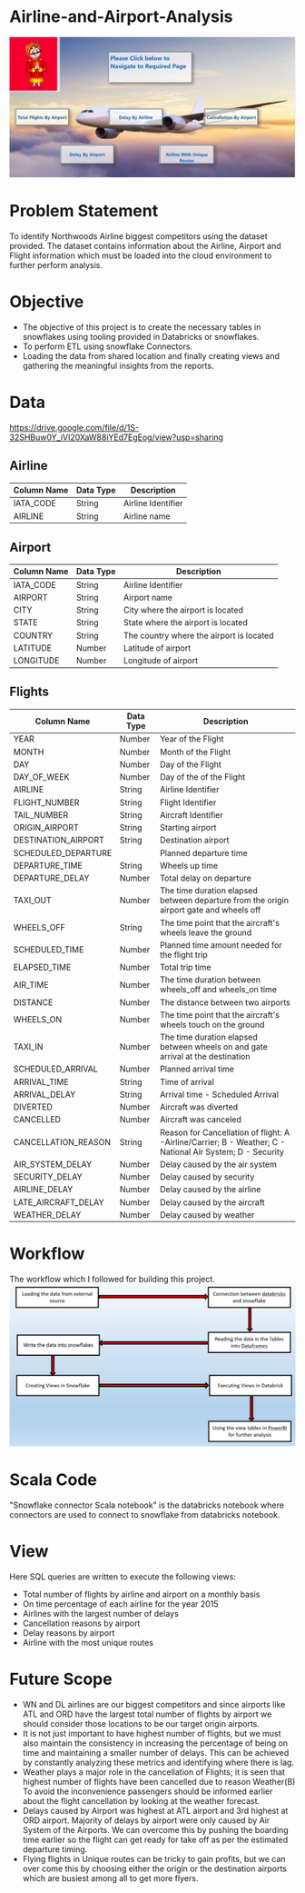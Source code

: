 # Airline-and-Airport-Analysis

![alt text](/sample_images/bg1.JPG)

# Problem Statement
To identify Northwoods Airline biggest competitors using the dataset provided. The dataset contains information about the Airline, Airport and Flight information which must be loaded into the cloud environment to further perform analysis.

# Objective
* The objective of this project is to create the necessary tables in snowflakes using tooling provided in Databricks or snowflakes. 
* To perform ETL using snowflake Connectors. 
* Loading the data from shared location and finally creating views and gathering the meaningful insights from the reports. 

# Data
https://drive.google.com/file/d/1S-32SHBuw0Y_iVI20XaW88iYEd7EgEog/view?usp=sharing

## Airline 

| Column Name  | Data Type | Description|
| ------------- | ------------- | ------------- |
|IATA_CODE  | String | Airline Identifier |
|AIRLINE  | String  | Airline name |

## Airport 

| Column Name  | Data Type | Description|
| ------------- | ------------- | ------------- |
|IATA_CODE  | String | Airline Identifier |
|AIRPORT  | String  | Airport name |
|CITY  | String |City where the airport is located |
|STATE  | String  | State where the airport is located |
|COUNTRY  | String  | The country where the airport is located |
|LATITUDE  | Number| Latitude of airport |
|LONGITUDE  | Number  | Longitude of airport|

## Flights 

| Column Name  | Data Type | Description|
| ------------- | ------------- | ------------- |
|YEAR  | Number  | Year of the Flight |
|MONTH  | Number  | Month of the Flight |
|DAY  | Number  | Day of the Flight |
|DAY_OF_WEEK  | Number  | Day of the of the Flight |
|AIRLINE  | String  | Airline Identifier |
|FLIGHT_NUMBER  | String  | Flight Identifier |
|TAIL_NUMBER  | String  | Aircraft Identifier |
|ORIGIN_AIRPORT  | String  | Starting airport |
|DESTINATION_AIRPORT  | String  | Destination airport |
|SCHEDULED_DEPARTURE  |   | Planned departure time|
|DEPARTURE_TIME  | String  |Wheels up time |
|DEPARTURE_DELAY  | Number  |Total delay on departure |
|TAXI_OUT  | Number  |The time duration elapsed between departure from the origin airport gate and wheels off |
|WHEELS_OFF  | String  | The time point that the aircraft's wheels leave the ground |
|SCHEDULED_TIME  | Number  | Planned time amount needed for the flight trip |
|ELAPSED_TIME  | Number  | Total trip time |
|AIR_TIME  | Number  |The time duration between wheels_off and wheels_on time |
|DISTANCE  | Number  | The distance between two airports|
|WHEELS_ON  | Number  | The time point that the aircraft's wheels touch on the ground |
|TAXI_IN | Number  |The time duration elapsed between wheels on and gate arrival at the destination |
|SCHEDULED_ARRIVAL  | Number  |Planned arrival time|
|ARRIVAL_TIME | String  |Time of arrival |
|ARRIVAL_DELAY | String  |Arrival time - Scheduled Arrival |
|DIVERTED | Number  |Aircraft was diverted|
|CANCELLED | Number  |Aircraft was canceled|
|CANCELLATION_REASON | String  |Reason for Cancellation of flight: A -Airline/Carrier; B - Weather; C - National Air System; D - Security |
|AIR_SYSTEM_DELAY | Number  |Delay caused by the air system |
|SECURITY_DELAY | Number  |Delay caused by security|
|AIRLINE_DELAY | Number  |Delay caused by the airline |
|LATE_AIRCRAFT_DELAY | Number  |Delay caused by the aircraft|
|WEATHER_DELAY | Number  |Delay caused by weather |



# Workflow
The workflow which I followed for building this project. 
![](/sample_images/image%202.JPG)

# Scala Code
"Snowflake connector Scala notebook" is the databricks notebook where connectors are used to connect to snowflake from databricks notebook.

# View
Here SQL queries are written to execute the following views:

* Total number of flights by airline and airport on a monthly basis
* On time percentage of each airline for the year 2015
* Airlines with the largest number of delays
* Cancellation reasons by airport
* Delay reasons by airport
* Airline with the most unique routes

# Future Scope 

* WN and DL airlines are our biggest competitors and since airports like ATL and ORD have the largest total number of flights by airport we should consider those locations to be our target origin airports.
* It is not just important to have highest number of flights, but we must also   maintain the consistency in increasing the percentage of being on time and maintaining a smaller number of delays. This can be achieved by constantly analyzing these metrics and identifying where there is lag. 
* Weather plays a major role in the cancellation of Flights; it is seen that highest number of flights have been cancelled due to reason Weather(B) To avoid the inconvenience passengers should be informed earlier about the flight cancellation by looking at the weather forecast. 
* Delays caused by Airport was highest at ATL airport and 3rd highest at ORD airport. Majority of delays by airport were only caused by Air System of the Airports. We can overcome this by pushing the boarding time earlier so the flight can get ready for take off as per the estimated departure timing.
* Flying flights in Unique routes can be tricky to gain profits, but we can over come this by choosing either the origin or the destination airports which are busiest among all to get more flyers.

